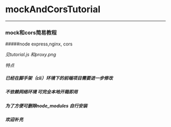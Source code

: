 # mockAndCorsTutorial
-------------
### mock和cors简易教程
#####node express,nginx, cors 

*见tutorial.js 和proxy.png*

*特点*
##### 已经在脚手架（cli）环境下的前端项目需要进一步修改
##### 不依赖网络环境 可完全本地开箱即用
##### 为了方便可删除node_modules 自行安装
##### 欢迎补充
